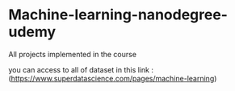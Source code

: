 
# Machine-learning-nanodegree-udemy
All projects implemented in the course



you can access to all of dataset in this link :
(https://www.superdatascience.com/pages/machine-learning)
